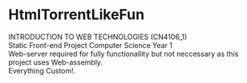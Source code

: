 # HtmlTorrentLikeFun
INTRODUCTION TO WEB TECHNOLOGIES (CN4106_1)\
Static Front-end Project Computer Science Year 1\
Web-server required for fully functionallity but not neccessary as this project uses Web-assembly.\
Everything Custom!.
